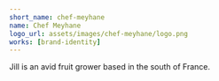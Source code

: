 ```yaml
---
short_name: chef-meyhane
name: Chef Meyhane
logo_url: assets/images/chef-meyhane/logo.png
works: [brand-identity]
---
```

Jill is an avid fruit grower based in the south of France.